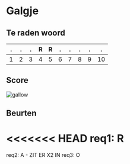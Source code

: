 # Galgje

## Te raden woord

|.|.|.|R|R|.|.|.|.|. |
|-|-|-|-|-|-|-|-|-|- |
|1|2|3|4|5|6|7|8|9|10|

## Score
![gallow](./images/1.png)

## Beurten
<<<<<<< HEAD
req1: R
=======
req2: A - ZIT ER X2 IN
req3: O
